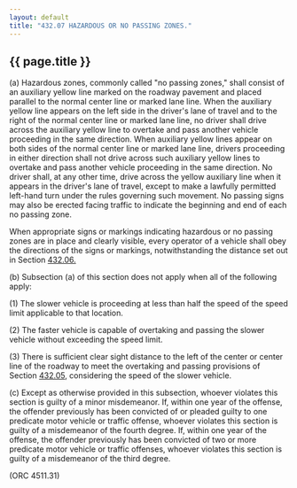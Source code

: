 ```yaml
---
layout: default 
title: "432.07 HAZARDOUS OR NO PASSING ZONES."
---
```


{{ page.title }}
----------------

​(a) Hazardous zones, commonly called "no passing zones," shall consist
of an auxiliary yellow line marked on the roadway pavement and placed
parallel to the normal center line or marked lane line. When the
auxiliary yellow line appears on the left side in the driver's lane of
travel and to the right of the normal center line or marked lane line,
no driver shall drive across the auxiliary yellow line to overtake and
pass another vehicle proceeding in the same direction. When auxiliary
yellow lines appear on both sides of the normal center line or marked
lane line, drivers proceeding in either direction shall not drive across
such auxiliary yellow lines to overtake and pass another vehicle
proceeding in the same direction. No driver shall, at any other time,
drive across the yellow auxiliary line when it appears in the driver's
lane of travel, except to make a lawfully permitted left-hand turn under
the rules governing such movement. No passing signs may also be erected
facing traffic to indicate the beginning and end of each no passing
zone.

When appropriate signs or markings indicating hazardous or no passing
zones are in place and clearly visible, every operator of a vehicle
shall obey the directions of the signs or markings, notwithstanding the
distance set out in Section [432.06.](1f40e779.html)

​(b) Subsection (a) of this section does not apply when all of the
following apply:

​(1) The slower vehicle is proceeding at less than half the speed of the
speed limit applicable to that location.

​(2) The faster vehicle is capable of overtaking and passing the slower
vehicle without exceeding the speed limit.

​(3) There is sufficient clear sight distance to the left of the center
or center line of the roadway to meet the overtaking and passing
provisions of Section [432.05](1f3ad4ca.html), considering the speed of
the slower vehicle.

​(c) Except as otherwise provided in this subsection, whoever violates
this section is guilty of a minor misdemeanor. If, within one year of
the offense, the offender previously has been convicted of or pleaded
guilty to one predicate motor vehicle or traffic offense, whoever
violates this section is guilty of a misdemeanor of the fourth degree.
If, within one year of the offense, the offender previously has been
convicted of two or more predicate motor vehicle or traffic offenses,
whoever violates this section is guilty of a misdemeanor of the third
degree.

(ORC 4511.31)
